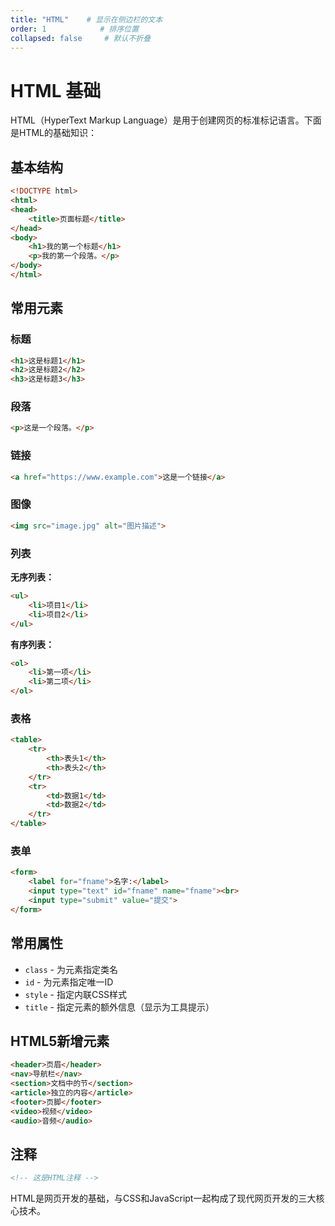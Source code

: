 ```yaml
---
title: "HTML"    # 显示在侧边栏的文本
order: 1            # 排序位置
collapsed: false     # 默认不折叠
---
```


# HTML 基础

HTML（HyperText Markup Language）是用于创建网页的标准标记语言。下面是HTML的基础知识：

## 基本结构

```html
<!DOCTYPE html>
<html>
<head>
    <title>页面标题</title>
</head>
<body>
    <h1>我的第一个标题</h1>
    <p>我的第一个段落。</p>
</body>
</html>
```

## 常用元素

### 标题
```html
<h1>这是标题1</h1>
<h2>这是标题2</h2>
<h3>这是标题3</h3>
```

### 段落
```html
<p>这是一个段落。</p>
```

### 链接
```html
<a href="https://www.example.com">这是一个链接</a>
```

### 图像
```html
<img src="image.jpg" alt="图片描述">
```

### 列表

**无序列表：**
```html
<ul>
    <li>项目1</li>
    <li>项目2</li>
</ul>
```

**有序列表：**
```html
<ol>
    <li>第一项</li>
    <li>第二项</li>
</ol>
```

### 表格
```html
<table>
    <tr>
        <th>表头1</th>
        <th>表头2</th>
    </tr>
    <tr>
        <td>数据1</td>
        <td>数据2</td>
    </tr>
</table>
```

### 表单
```html
<form>
    <label for="fname">名字:</label>
    <input type="text" id="fname" name="fname"><br>
    <input type="submit" value="提交">
</form>
```

## 常用属性

- `class` - 为元素指定类名
- `id` - 为元素指定唯一ID
- `style` - 指定内联CSS样式
- `title` - 指定元素的额外信息（显示为工具提示）

## HTML5新增元素

```html
<header>页眉</header>
<nav>导航栏</nav>
<section>文档中的节</section>
<article>独立的内容</article>
<footer>页脚</footer>
<video>视频</video>
<audio>音频</audio>
```

## 注释
```html
<!-- 这是HTML注释 -->
```

HTML是网页开发的基础，与CSS和JavaScript一起构成了现代网页开发的三大核心技术。